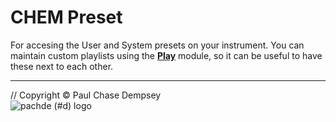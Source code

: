 # CHEM Preset

For accesing the User and System presets on your instrument.
You can maintain custom playlists using the [**Play**](./play.md#CHEM-play) module, so it can be useful to have these next to each other.

---

// Copyright © Paul Chase Dempsey\
![pachde (#d) logo](./image/Logo.svg)
